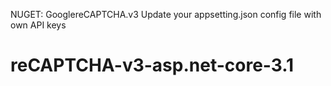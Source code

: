 NUGET: GooglereCAPTCHA.v3
Update your appsetting.json config file with own API keys

    

# reCAPTCHA-v3-asp.net-core-3.1

